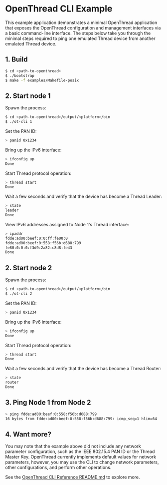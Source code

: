 # OpenThread CLI Example

This example application demonstrates a minimal OpenThread application
that exposes the OpenThread configuration and management interfaces
via a basic command-line interface. The steps below take you through
the minimal steps required to ping one emulated Thread device from
another emulated Thread device.

## 1. Build

```bash
$ cd <path-to-openthread>
$ ./bootstrap
$ make -f examples/Makefile-posix
```

## 2. Start node 1

Spawn the process:

```bash
$ cd <path-to-openthread>/output/<platform>/bin
$ ./ot-cli 1
```

Set the PAN ID:

```bash
> panid 0x1234
```

Bring up the IPv6 interface:

```bash
> ifconfig up
Done
```

Start Thread protocol operation:

```bash
> thread start
Done
```

Wait a few seconds and verify that the device has become a Thread Leader:

```bash
> state
leader
Done
```

View IPv6 addresses assigned to Node 1's Thread interface:

```bash
> ipaddr
fdde:ad00:beef:0:0:ff:fe00:0
fdde:ad00:beef:0:558:f56b:d688:799
fe80:0:0:0:f3d9:2a82:c8d8:fe43
Done
```

## 2. Start node 2

Spawn the process:

```bash
$ cd <path-to-openthread>/output/<platform>/bin
$ ./ot-cli 2
```

Set the PAN ID:

```bash
> panid 0x1234
```

Bring up the IPv6 interface:

```bash
> ifconfig up
Done
```

Start Thread protocol operation:

```bash
> thread start
Done
```

Wait a few seconds and verify that the device has become a Thread Router:

```bash
> state
router
Done
```

## 3. Ping Node 1 from Node 2

```bash
> ping fdde:ad00:beef:0:558:f56b:d688:799
16 bytes from fdde:ad00:beef:0:558:f56b:d688:799: icmp_seq=1 hlim=64
```

## 4. Want more?

You may note that the example above did not include any network parameter configuration, such as the IEEE 802.15.4 PAN ID or the Thread Master Key. OpenThread currently implements default values for network parameters, however, you may use the CLI to change network parameters, other configurations, and perform other operations.

See the [OpenThread CLI Reference README.md](../../../src/cli/README.md) to explore more.
